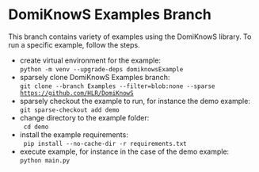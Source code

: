 # DomiKnowS Examples Branch
This branch contains variety of examples using the DomiKnowS library.
To run a specific example, follow the steps.
- create virtual environment for the example:  
<code>python -m venv --upgrade-deps domiknowsExample</code>
- sparsely clone DomiKnowS Examples branch:  
<code>git clone --branch Examples --filter=blob:none --sparse https://github.com/HLR/DomiKnowS </code>
- sparsely checkout the example to run, for instance the demo example:  
<code>git sparse-checkout add demo</code>
- change directory to the example folder:  
<code> cd demo </code>
- install the example requirements:  
<code> pip install --no-cache-dir -r requirements.txt</code>
- execute example, for instance in the case of the demo example:  
<code>python main.py</code>
